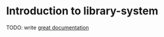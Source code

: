 # Introduction to library-system

TODO: write [great documentation](http://jacobian.org/writing/what-to-write/)
